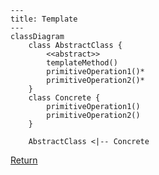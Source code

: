 ```mermaid
---
title: Template
---
classDiagram
    class AbstractClass {
        <<abstract>>
        templateMethod()
        primitiveOperation1()*
        primitiveOperation2()*
    }
    class Concrete {
        primitiveOperation1()
        primitiveOperation2()
    }
    
    AbstractClass <|-- Concrete
```

[Return](../../../../../../../../README.md)